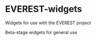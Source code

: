 EVEREST-widgets
===============

Widgets for use with the EVEREST project

Beta-stage widgets for general use
